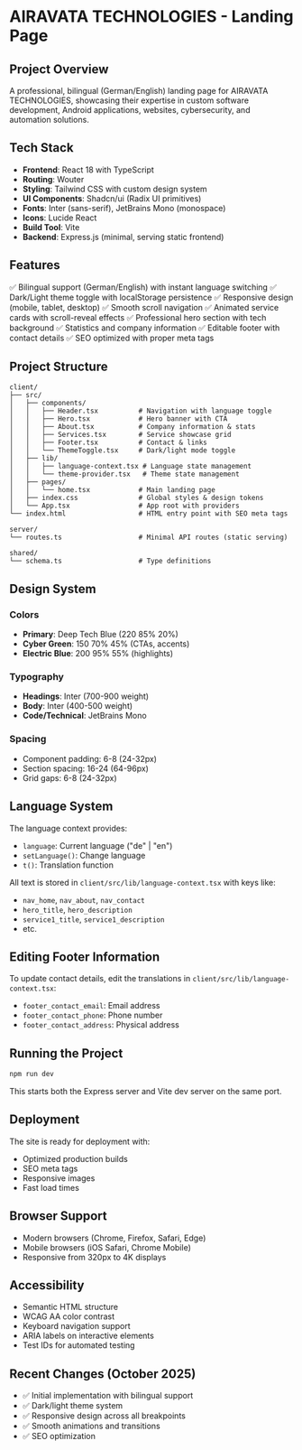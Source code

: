 # AIRAVATA TECHNOLOGIES - Landing Page

## Project Overview
A professional, bilingual (German/English) landing page for AIRAVATA TECHNOLOGIES, showcasing their expertise in custom software development, Android applications, websites, cybersecurity, and automation solutions.

## Tech Stack
- **Frontend**: React 18 with TypeScript
- **Routing**: Wouter
- **Styling**: Tailwind CSS with custom design system
- **UI Components**: Shadcn/ui (Radix UI primitives)
- **Fonts**: Inter (sans-serif), JetBrains Mono (monospace)
- **Icons**: Lucide React
- **Build Tool**: Vite
- **Backend**: Express.js (minimal, serving static frontend)

## Features
✅ Bilingual support (German/English) with instant language switching
✅ Dark/Light theme toggle with localStorage persistence
✅ Responsive design (mobile, tablet, desktop)
✅ Smooth scroll navigation
✅ Animated service cards with scroll-reveal effects
✅ Professional hero section with tech background
✅ Statistics and company information
✅ Editable footer with contact details
✅ SEO optimized with proper meta tags

## Project Structure
```
client/
├── src/
│   ├── components/
│   │   ├── Header.tsx          # Navigation with language toggle
│   │   ├── Hero.tsx            # Hero banner with CTA
│   │   ├── About.tsx           # Company information & stats
│   │   ├── Services.tsx        # Service showcase grid
│   │   ├── Footer.tsx          # Contact & links
│   │   └── ThemeToggle.tsx     # Dark/light mode toggle
│   ├── lib/
│   │   ├── language-context.tsx # Language state management
│   │   └── theme-provider.tsx   # Theme state management
│   ├── pages/
│   │   └── home.tsx            # Main landing page
│   ├── index.css               # Global styles & design tokens
│   └── App.tsx                 # App root with providers
└── index.html                  # HTML entry point with SEO meta tags

server/
└── routes.ts                   # Minimal API routes (static serving)

shared/
└── schema.ts                   # Type definitions
```

## Design System
### Colors
- **Primary**: Deep Tech Blue (220 85% 20%)
- **Cyber Green**: 150 70% 45% (CTAs, accents)
- **Electric Blue**: 200 95% 55% (highlights)

### Typography
- **Headings**: Inter (700-900 weight)
- **Body**: Inter (400-500 weight)
- **Code/Technical**: JetBrains Mono

### Spacing
- Component padding: 6-8 (24-32px)
- Section spacing: 16-24 (64-96px)
- Grid gaps: 6-8 (24-32px)

## Language System
The language context provides:
- `language`: Current language ("de" | "en")
- `setLanguage()`: Change language
- `t()`: Translation function

All text is stored in `client/src/lib/language-context.tsx` with keys like:
- `nav_home`, `nav_about`, `nav_contact`
- `hero_title`, `hero_description`
- `service1_title`, `service1_description`
- etc.

## Editing Footer Information
To update contact details, edit the translations in `client/src/lib/language-context.tsx`:
- `footer_contact_email`: Email address
- `footer_contact_phone`: Phone number
- `footer_contact_address`: Physical address

## Running the Project
```bash
npm run dev
```
This starts both the Express server and Vite dev server on the same port.

## Deployment
The site is ready for deployment with:
- Optimized production builds
- SEO meta tags
- Responsive images
- Fast load times

## Browser Support
- Modern browsers (Chrome, Firefox, Safari, Edge)
- Mobile browsers (iOS Safari, Chrome Mobile)
- Responsive from 320px to 4K displays

## Accessibility
- Semantic HTML structure
- WCAG AA color contrast
- Keyboard navigation support
- ARIA labels on interactive elements
- Test IDs for automated testing

## Recent Changes (October 2025)
- ✅ Initial implementation with bilingual support
- ✅ Dark/light theme system
- ✅ Responsive design across all breakpoints
- ✅ Smooth animations and transitions
- ✅ SEO optimization
